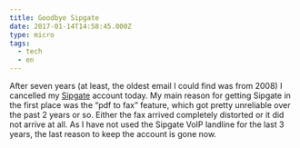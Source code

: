 ```yaml
---
title: Goodbye Sipgate
date: 2017-01-14T14:58:45.000Z
type: micro
tags:
  - tech
  - en
---
```


After seven years (at least, the oldest email I could find was from 2008) I cancelled my [Sipgate](http://www.sipgate.de) account today. My main reason for getting Sipgate in the first place was the “pdf to fax” feature, which got pretty unreliable over the past 2 years or so. Either the fax arrived completely distorted or it did not arrive at all. As I have not used the Sipgate VoIP landline for the last 3 years, the last reason to keep the account is gone now.
